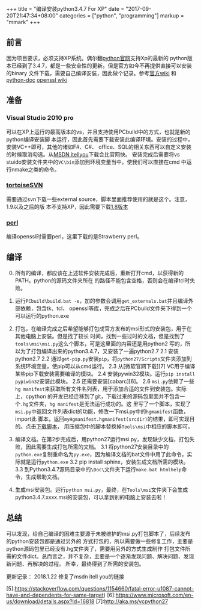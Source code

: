 +++
title = "编译安装python3.4.7 For XP"
date = "2017-09-20T21:47:34+08:00"
categories = ["python", "programming"]
markup = "mmark"
+++

## 前言
因为项目要求，必须支持XP系统。偶尔翻[python官网](https://www.python.org)支持Xp的最新的
python版本已经到了3.4.7，都是一些安全性的更新。但是官方如今不再提供直接可以安装的binary
文件下载，需要自己编译安装，因此做个记录。参考[官方wiki](https://wiki.python.org/moin/VS2010)
和[python-doc](https://docs.python.org/devguide/setup.html#windows-compiling)
[openssl wiki](https://wiki.openssl.org/index.php/Compilation_and_Installation)

<!--more-->
## 准备
### Visual Studio 2010 pro
可以在XP上运行的最高版本的vs，并且支持使用PCbuild中的方式，也就是新的python编译安装脚
本运行，因此首先需要下载安装此编译环境。安装的过程中，安装VC++即可，其他的诸如F#、C#、
office、SQL的相关东西可以自定义安装的时候取消勾选。从[MSDN itellyou][2]下载会比官网快。
安装完成后需要将vs stuido安装文件夹中的`VC\bin`添加到环境变量当中。使我们可以直接在cmd
中运行nmake之类的命令。

### [tortoiseSVN][1]
需要通过svn下载一些external source，脚本里面推荐使用的就是这个。注意，1.9以及之后的版
本不支持XP，因此需要下载[1.8版本][3]

### [perl][4]

编译openssl时需要perl，这里下载的是Strawberry perl。

## 编译
0. 所有的编译，都应该在上述软件安装完成后，重新打开cmd，以获得新的PATH。python的源码文件夹所在
的路径不能包含空格，否则会在编译tcl时失败。
1. 运行`PCbuild\build.bat -e`，加的参数会调用`get_externals.bat`并且编译外部依赖，包含tk、tcl、
openssl等库，完成之后在PCbuild文件夹下得到一个可以运行的python.exe
2. 打包，在编译完成之后希望能够打包成官方发布的msi形式的安装包，用于在其他电脑上安装。但是找了较长
时间，找到一些过时的文档，但是找到了`tools\msi\msi.py`这么个脚本，可是这里面的内容还是用python2
写的，所以为了打包编译出来的python3.4.7，又安装了一遍python2.7
  2.1 安装python2.7
  2.2 通过`get-pip.py`安装`pip`，将`python27/Scripts`文件夹添加到系统环境变量，使pip可以从cmd运行。
  2.3 从[微软官网下载][7] VC用于编译某些pip下载安装需要编译的模块。
  2.4 安装pywin32模块。运行`pip install pypiwin32`安装此模块。
  2.5 还需要安装[cabarc][6]。
  2.6 `msi.py`依赖了一些`hg manifest`来获取所有文件名列表，用于添加合适的文件到安装包。实际上，cpython
  的开发已经迁移到了git，下载过来的源码包里面并不包含一个`.hg`文件夹，`hg manifest`是无法运行成功的。这
  里写了一个脚本，实现了`msi.py`中返回文件列表dict的功能，修改一下msi.py中的`hgmanifest`函数，import此
  脚本，返回`myHgmanifest.hgmanifest(srcdir)`的结果，即可实现目的。点击[下载脚本](/uploads/myHgmanifest.zip)，
  用压缩包中的脚本替换掉`Tools\msi`中相应的脚本即可。

3. 编译文档。在第2步完成后，用python27运行msi.py，发现缺少文档，打包失败，因此需要生成打包所需的文档。
   3.1 将python27安装目录中的`python.exe`复制重命名为`py.exe`，因为编译文档的bat文件中用了此命令，实际就是运行`python.exe`
   3.2 pip install sphinx，安装生成文档所需的模块。
   3.3 到Python3.4.7源码目录中的`\Doc\`文件夹下运行`make.bat htmlhelp`命令，生成帮助文档。

4. 生成msi安装包。运行`python msi.py`，最终，在`Tools\msi`文件夹下会生成python3.4.7.xxxx.msi的安装包，可以拿到别的电脑上安装去啦！

## 总结
可以发现，给自己编译的困难主要源于未被维护的msi.py打包脚本了，后续发布的python安装包都是通过另外的
方式打包的，所以需要做一些修复工作，主要是python源码包里已经没有.hg文件夹了，需要用另外的方式生成制作
打包文件所需的文件dict。总而言之，并不复杂，主要是一个逐渐发现问题、解决问题、发现新问题、再解决的过程。
所幸，最终得到了所需的安装包。

更新记录：
    2018.1.22 修复了msdn itell you的链接

[1]:https://www.tortoisesvn.net/downloads.html
[2]:https://msdn.itellyou.cn
[3]:https://sourceforge.net/projects/tortoisesvn/files/1.8.12/Application/
[4]:http://strawberryperl.com/
[5]:https://stackoverflow.com/questions/1154660/fatal-error-u1087-cannot-have-and-dependents-for-same-target)
[6]:https://www.microsoft.com/en-us/download/details.aspx?id=16818
[7]:http://aka.ms/vcpython27
